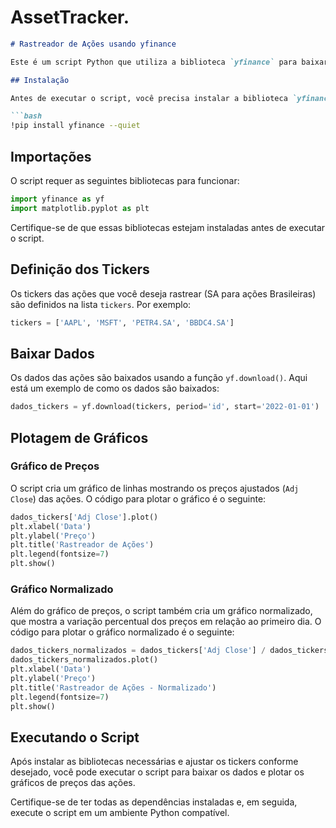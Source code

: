 # AssetTracker.

```markdown
# Rastreador de Ações usando yfinance

Este é um script Python que utiliza a biblioteca `yfinance` para baixar dados de ações da bolsa de valores e plotar gráficos de preços.

## Instalação

Antes de executar o script, você precisa instalar a biblioteca `yfinance`. Você pode fazer isso executando o seguinte comando:

```bash
!pip install yfinance --quiet
```

## Importações

O script requer as seguintes bibliotecas para funcionar:

```python
import yfinance as yf
import matplotlib.pyplot as plt
```

Certifique-se de que essas bibliotecas estejam instaladas antes de executar o script.

## Definição dos Tickers

Os tickers das ações que você deseja rastrear (SA para ações Brasileiras) são definidos na lista `tickers`. Por exemplo:

```python
tickers = ['AAPL', 'MSFT', 'PETR4.SA', 'BBDC4.SA']
```

## Baixar Dados

Os dados das ações são baixados usando a função `yf.download()`. Aqui está um exemplo de como os dados são baixados:

```python
dados_tickers = yf.download(tickers, period='id', start='2022-01-01')
```

## Plotagem de Gráficos

### Gráfico de Preços

O script cria um gráfico de linhas mostrando os preços ajustados (`Adj Close`) das ações. O código para plotar o gráfico é o seguinte:

```python
dados_tickers['Adj Close'].plot()
plt.xlabel('Data')
plt.ylabel('Preço')
plt.title('Rastreador de Ações')
plt.legend(fontsize=7)
plt.show()
```

### Gráfico Normalizado

Além do gráfico de preços, o script também cria um gráfico normalizado, que mostra a variação percentual dos preços em relação ao primeiro dia. O código para plotar o gráfico normalizado é o seguinte:

```python
dados_tickers_normalizados = dados_tickers['Adj Close'] / dados_tickers['Adj Close'].iloc[0]
dados_tickers_normalizados.plot()
plt.xlabel('Data')
plt.ylabel('Preço')
plt.title('Rastreador de Ações - Normalizado')
plt.legend(fontsize=7)
plt.show()
```

## Executando o Script

Após instalar as bibliotecas necessárias e ajustar os tickers conforme desejado, você pode executar o script para baixar os dados e plotar os gráficos de preços das ações.

Certifique-se de ter todas as dependências instaladas e, em seguida, execute o script em um ambiente Python compatível.
